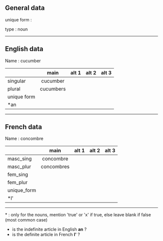 ## General data

unique form :

type : noun

---

## English data

Name : cucumber

|             |   main    | alt 1 | alt 2 | alt 3 |
| :---------- | :-------: | :---: | :---: | ----- |
| singular    | cucumber  |       |       |       |
| plural      | cucumbers |       |       |       |
| unique form |           |       |       |       |
| \*an        |           |       |       |       |

---

## French data

Name : concombre

|             |    main    | alt 1 | alt 2 | alt 3 |
| :---------- | :--------: | :---: | :---: | :---: |
| masc_sing   | concombre  |       |       |       |
| masc_plur   | concombres |       |       |       |
| fem_sing    |            |       |       |       |
| fem_plur    |            |       |       |       |
| unique_form |            |       |       |       |
| \*l'        |            |       |       |       |

---

\* : only for the nouns, mention 'true' or 'x' if true, else leave blank if false (most common case)

- is the indefinite article in English **an** ?
- is the definite article in French **l'** ?
